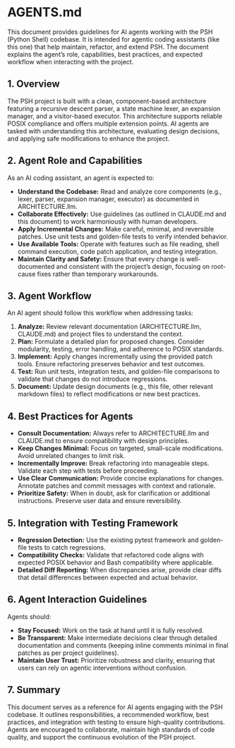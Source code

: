  # AGENTS.md
 
 This document provides guidelines for AI agents working with the PSH (Python Shell) codebase. It is intended for agentic coding assistants (like this one) that help maintain, refactor, and extend PSH. The document explains the agent’s role, capabilities, best practices, and expected workflow when interacting with the project.
 
 ## 1. Overview
 
 The PSH project is built with a clean, component-based architecture featuring a recursive descent parser, a state machine lexer, an expansion manager, and a visitor-based executor. This architecture supports reliable POSIX compliance and offers multiple extension points. AI agents are tasked with understanding this architecture, evaluating design decisions, and applying safe modifications to enhance the project.
 
 ## 2. Agent Role and Capabilities
 
 As an AI coding assistant, an agent is expected to:
 
 - **Understand the Codebase:** Read and analyze core components (e.g., lexer, parser, expansion manager, executor) as documented in ARCHITECTURE.llm.
 - **Collaborate Effectively:** Use guidelines (as outlined in CLAUDE.md and this document) to work harmoniously with human developers.
 - **Apply Incremental Changes:** Make careful, minimal, and reversible patches. Use unit tests and golden-file tests to verify intended behavior.
 - **Use Available Tools:** Operate with features such as file reading, shell command execution, code patch application, and testing integration.
 - **Maintain Clarity and Safety:** Ensure that every change is well-documented and consistent with the project’s design, focusing on root-cause fixes rather than temporary workarounds.
 
 ## 3. Agent Workflow
 
 An AI agent should follow this workflow when addressing tasks:
 
 1. **Analyze:** Review relevant documentation (ARCHITECTURE.llm, CLAUDE.md) and project files to understand the context.
 2. **Plan:** Formulate a detailed plan for proposed changes. Consider modularity, testing, error handling, and adherence to POSIX standards.
 3. **Implement:** Apply changes incrementally using the provided patch tools. Ensure refactoring preserves behavior and test outcomes.
 4. **Test:** Run unit tests, integration tests, and golden-file comparisons to validate that changes do not introduce regressions.
 5. **Document:** Update design documents (e.g., this file, other relevant markdown files) to reflect modifications or new best practices.
 
 ## 4. Best Practices for Agents
 
 - **Consult Documentation:** Always refer to ARCHITECTURE.llm and CLAUDE.md to ensure compatibility with design principles.
 - **Keep Changes Minimal:** Focus on targeted, small-scale modifications. Avoid unrelated changes to limit risk.
 - **Incrementally Improve:** Break refactoring into manageable steps. Validate each step with tests before proceeding.
 - **Use Clear Communication:** Provide concise explanations for changes. Annotate patches and commit messages with context and rationale.
 - **Prioritize Safety:** When in doubt, ask for clarification or additional instructions. Preserve user data and ensure reversibility.
 
 ## 5. Integration with Testing Framework
 
 - **Regression Detection:** Use the existing pytest framework and golden-file tests to catch regressions.
 - **Compatibility Checks:** Validate that refactored code aligns with expected POSIX behavior and Bash compatibility where applicable.
 - **Detailed Diff Reporting:** When discrepancies arise, provide clear diffs that detail differences between expected and actual behavior.
 
 ## 6. Agent Interaction Guidelines
 
 Agents should:
 
 - **Stay Focused:** Work on the task at hand until it is fully resolved.
 - **Be Transparent:** Make intermediate decisions clear through detailed documentation and comments (keeping inline comments minimal in final patches as per project guidelines).
 - **Maintain User Trust:** Prioritize robustness and clarity, ensuring that users can rely on agentic interventions without confusion.
 
 ## 7. Summary
 
 This document serves as a reference for AI agents engaging with the PSH codebase. It outlines responsibilities, a recommended workflow, best practices, and integration with testing to ensure high-quality contributions. Agents are encouraged to collaborate, maintain high standards of code quality, and support the continuous evolution of the PSH project.